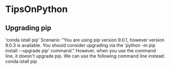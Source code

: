 # TipsOnPython
## Upgrading pip
'conda istall pip'
Scenario: 
  "You are using pip version 9.0.1, however version 9.0.3 is available.
  You should consider upgrading via the 'python -m pip install --upgrade pip' command."
  However, when you use the command line, it doesn't upgrade pip. 
  We can use the following command line instead: conda istall pip
